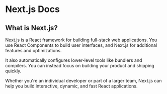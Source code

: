 # Next.js Docs

## What is Next.js?

Next.js is a React framework for building full-stack web applications. You use React Components to build user interfaces, and Next.js for additional features and optimizations.

It also automatically configures lower-level tools like bundlers and compilers. You can instead focus on building your product and shipping quickly.

Whether you're an individual developer or part of a larger team, Next.js can help you build interactive, dynamic, and fast React applications.
